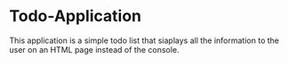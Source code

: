 # Todo-Application
This application is a simple todo list that siaplays all the information to the user on an HTML page instead of the console.
